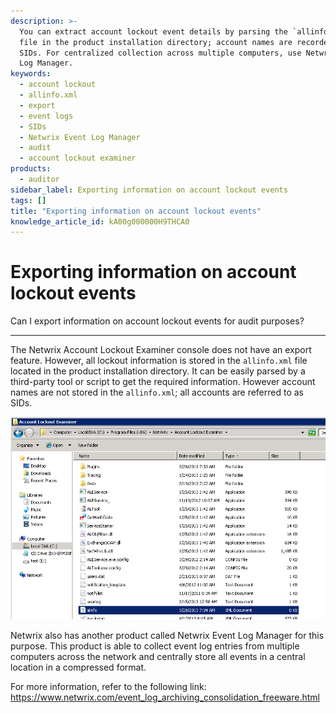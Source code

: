 ```yaml
---
description: >-
  You can extract account lockout event details by parsing the `allinfo.xml`
  file in the product installation directory; account names are recorded as
  SIDs. For centralized collection across multiple computers, use Netwrix Event
  Log Manager.
keywords:
  - account lockout
  - allinfo.xml
  - export
  - event logs
  - SIDs
  - Netwrix Event Log Manager
  - audit
  - account lockout examiner
products:
  - auditor
sidebar_label: Exporting information on account lockout events
tags: []
title: "Exporting information on account lockout events"
knowledge_article_id: kA00g000000H9THCA0
---
```


# Exporting information on account lockout events

Can I export information on account lockout events for audit purposes?

---

The Netwrix Account Lockout Examiner console does not have an export feature. However, all lockout information is stored in the `allinfo.xml` file located in the product installation directory. It can be easily parsed by a third-party tool or script to get the required information. However account names are not stored in the `allinfo.xml`; all accounts are referred to as SIDs.

![User-added image](images/ka04u000000HcN3_0EM700000004wrO.png)

Netwrix also has another product called Netwrix Event Log Manager for this purpose. This product is able to collect event log entries from multiple computers across the network and centrally store all events in a central location in a compressed format.

For more information, refer to the following link: https://www.netwrix.com/event_log_archiving_consolidation_freeware.html
